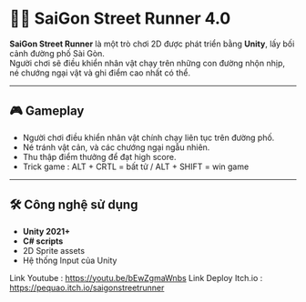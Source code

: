 # 🏃‍♂️ SaiGon Street Runner 4.0

**SaiGon Street Runner** là một trò chơi 2D được phát triển bằng **Unity**, lấy bối cảnh đường phố Sài Gòn.  
Người chơi sẽ điều khiển nhân vật chạy trên những con đường nhộn nhịp, né chướng ngại vật và ghi điểm cao nhất có thể.  

---

## 🎮 Gameplay
- Người chơi điều khiển nhân vật chính chạy liên tục trên đường phố.
- Né tránh vật cản, và các chướng ngại ngẫu nhiên.
- Thu thập điểm thưởng để đạt high score.
- Trick game : ALT + CRTL = bất tử / ALT + SHIFT = win game 
---

## 🛠️ Công nghệ sử dụng
- **Unity 2021+**
- **C# scripts**
- 2D Sprite assets
- Hệ thống Input của Unity

Link Youtube : https://youtu.be/bEwZgmaWnbs
Link Deploy Itch.io : https://pequao.itch.io/saigonstreetrunner
